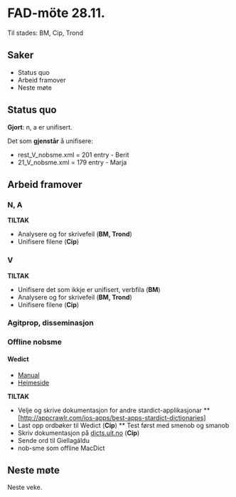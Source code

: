 # FAD-möte 28.11.

Til stades: BM, Cip, Trond

## Saker

- Status quo
- Arbeid framover
- Neste møte

## Status quo

**Gjort**: n, a er unifisert.

Det som **gjenstår** å unifisere:

- rest_V_nobsme.xml = 201 entry - Berit
- 21_V_nobsme.xml = 179 entry - Marja

## Arbeid framover

### N, A

**TILTAK**

- Analysere <re> og <xt> for skrivefeil (**BM, Trond**)
- Unifisere filene (**Cip**)

### V

**TILTAK**

- Unifisere det som ikkje er unifisert, verbfila (**BM**)
- Analysere <re> og <xt> for skrivefeil (**BM, Trond**)
- Unifisere filene (**Cip**)

### Agitprop, disseminasjon

### Offline nobsme

#### Wedict

- [Manual](http://app.weiphone.com/wedict/wedictpromanual.pdf)
- [Heimeside](http://app.weiphone.com/wedict/)

**TILTAK**

- Velje og skrive dokumentasjon for andre stardict-applikasjonar
  \*\* [http://appcrawlr.com/ios-apps/best-apps-stardict-dictionaries]
- Last opp ordbøker til Wedict (**Cip**)
  \*\* Test først med smenob og smanob
- Skriv dokumentasjon på [dicts.uit.no](http://dicts.uit.no) (**Cip**)
- Sende ord til Giellagáldu
- nob-sme som offline MacDict

## Neste møte

Neste veke.
